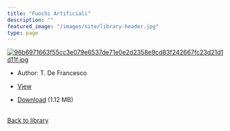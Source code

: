 ```yaml
---
title: "Fuochi Artificiali"
description: ""
featured_image: "/images/site/library-header.jpg"
type: page
---
```


<a href="" target="_blank">![96b6971663f55cc3e079e6537de71e0e2d2358e9cd83f242667fc23d21d1d11f.jpg](/images/library/96b6971663f55cc3e079e6537de71e0e2d2358e9cd83f242667fc23d21d1d11f.jpg)</a>
* Author: T. De Francesco
* <a href="" target="_blank">View</a>

* [Download]() (1.12 MB)

<br />[Back to library](/library/)
